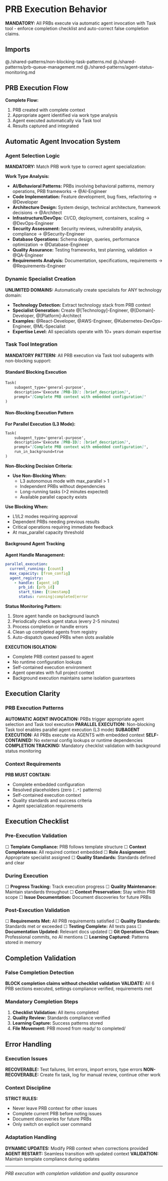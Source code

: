 # PRB Execution Behavior

**MANDATORY:** All PRBs execute via automatic agent invocation with Task tool - enforce completion checklist and auto-correct false completion claims.

## Imports
@./shared-patterns/non-blocking-task-patterns.md
@./shared-patterns/prb-queue-management.md
@./shared-patterns/agent-status-monitoring.md

## PRB Execution Flow

**Complete Flow:**
1. PRB created with complete context
2. Appropriate agent identified via work type analysis
3. Agent executed automatically via Task tool
4. Results captured and integrated

## Automatic Agent Invocation System

### Agent Selection Logic
**MANDATORY:** Match PRB work type to correct agent specialization:

<!-- IMPLEMENTATION NOTE: Agent selection analyzes PRB content for work type patterns
     and automatically selects the most appropriate specialist. This eliminates manual
     role assignment and ensures optimal expertise matching for each PRB execution. -->

**Work Type Analysis:**
- **AI/Behavioral Patterns:** PRBs involving behavioral patterns, memory operations, PRB frameworks → @AI-Engineer
- **Code Implementation:** Feature development, bug fixes, refactoring → @Developer
- **Architecture Design:** System design, technical architecture, framework decisions → @Architect
- **Infrastructure/DevOps:** CI/CD, deployment, containers, scaling → @DevOps-Engineer
- **Security Assessment:** Security reviews, vulnerability analysis, compliance → @Security-Engineer
- **Database Operations:** Schema design, queries, performance optimization → @Database-Engineer
- **Quality Assurance:** Testing frameworks, test planning, validation → @QA-Engineer
- **Requirements Analysis:** Documentation, specifications, requirements → @Requirements-Engineer

### Dynamic Specialist Creation
**UNLIMITED DOMAINS:** Automatically create specialists for ANY technology domain:
- **Technology Detection:** Extract technology stack from PRB context
- **Specialist Generation:** Create @[Technology]-Engineer, @[Domain]-Developer, @[Platform]-Architect
- **Examples:** @React-Developer, @AWS-Engineer, @Kubernetes-DevOps-Engineer, @ML-Specialist
- **Expertise Level:** All specialists operate with 10+ years domain expertise

### Task Tool Integration
**MANDATORY PATTERN:** All PRB execution via Task tool subagents with non-blocking support:

<!-- IMPLEMENTATION NOTE: Task tool creates isolated execution environment for each
     agent, ensuring complete context passing and preventing configuration lookups
     at runtime. This maintains PRB self-containment and execution reliability. -->

#### Standard Blocking Execution
```markdown
Task(
    subagent_type='general-purpose',
    description='Execute [PRB-ID]: [brief_description]',
    prompt='[Complete PRB context with embedded configuration]'
)
```

#### Non-Blocking Execution Pattern
**For Parallel Execution (L3 Mode):**
```markdown
Task(
    subagent_type='general-purpose',
    description='Execute [PRB-ID]: [brief_description]',
    prompt='[Complete PRB context with embedded configuration]',
    run_in_background=true
)
```

**Non-Blocking Decision Criteria:**
- **Use Non-Blocking When:**
  - L3 autonomous mode with max_parallel > 1
  - Independent PRBs without dependencies
  - Long-running tasks (>2 minutes expected)
  - Available parallel capacity exists
  
**Use Blocking When:**
- L1/L2 modes requiring approval
- Dependent PRBs needing previous results
- Critical operations requiring immediate feedback
- At max_parallel capacity threshold

#### Background Agent Tracking
**Agent Handle Management:**
```yaml
parallel_execution:
  current_running: [count]
  max_capacity: [from_config]
  agent_registry:
    - handle: [agent_id]
      prb_id: [prb_id]  
      start_time: [timestamp]
      status: running|completed|error
```

**Status Monitoring Pattern:**
1. Store agent handle on background launch
2. Periodically check agent status (every 2-5 minutes)
3. Process completion or handle errors
4. Clean up completed agents from registry
5. Auto-dispatch queued PRBs when slots available

**EXECUTION ISOLATION:**
- Complete PRB context passed to agent
- No runtime configuration lookups
- Self-contained execution environment
- Agent operates with full project context
- Background execution maintains same isolation guarantees

## Execution Clarity

### PRB Execution Patterns
**AUTOMATIC AGENT INVOCATION:** PRBs trigger appropriate agent selection and Task tool execution
**PARALLEL EXECUTION:** Non-blocking Task tool enables parallel agent execution (L3 mode)
**SUBAGENT EXECUTION:** All PRBs execute via AGENTS with embedded context
**SELF-CONTAINED:** No external config lookups or runtime dependencies
**COMPLETION TRACKING:** Mandatory checklist validation with background status monitoring

### Context Requirements
**PRB MUST CONTAIN:**
- Complete embedded configuration
- Resolved placeholders (zero `[.*]` patterns)
- Self-contained execution context
- Quality standards and success criteria
- Agent specialization requirements

## Execution Checklist

### Pre-Execution Validation
☐ **Template Compliance:** PRB follows template structure
☐ **Context Completeness:** All required context embedded
☐ **Role Assignment:** Appropriate specialist assigned
☐ **Quality Standards:** Standards defined and clear

### During Execution
☐ **Progress Tracking:** Track execution progress
☐ **Quality Maintenance:** Maintain standards throughout
☐ **Context Preservation:** Stay within PRB scope
☐ **Issue Documentation:** Document discoveries for future PRBs

### Post-Execution Validation
☐ **Requirements Met:** All PRB requirements satisfied
☐ **Quality Standards:** Standards met or exceeded
☐ **Testing Complete:** All tests pass
☐ **Documentation Updated:** Relevant docs updated
☐ **Git Operations Clean:** Professional commits, no AI mentions
☐ **Learning Captured:** Patterns stored in memory

## Completion Validation

### False Completion Detection
**BLOCK completion claims without checklist validation**
**VALIDATE:** All 6 PRB sections executed, settings compliance verified, requirements met

### Mandatory Completion Steps
1. **Checklist Validation:** All items completed
2. **Quality Review:** Standards compliance verified
3. **Learning Capture:** Success patterns stored
4. **File Movement:** PRB moved from ready/ to completed/

## Error Handling

### Execution Issues
**RECOVERABLE:** Test failures, lint errors, import errors, type errors
**NON-RECOVERABLE:** Create fix task, log for manual review, continue other work

### Context Discipline
**STRICT RULES:**
- Never leave PRB context for other issues
- Complete current PRB before noting issues
- Document discoveries for future PRBs
- Only switch on explicit user command

### Adaptation Handling
**DYNAMIC UPDATES:** Modify PRB context when corrections provided
**AGENT RESTART:** Seamless transition with updated context
**VALIDATION:** Maintain template compliance during updates

---
*PRB execution with completion validation and quality assurance*
